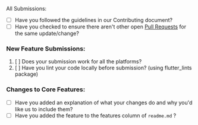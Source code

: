 All Submissions:

* [ ] Have you followed the guidelines in our Contributing document?
* [ ] Have you checked to ensure there aren't other open [Pull Requests](www.github.com/adityar224/Retropod/pulls) for the same update/change?

### New Feature Submissions:

1. [ ] Does your submission work for all the platforms?
2. [ ] Have you lint your code locally before submission? (using flutter_lints package)

### Changes to Core Features:

* [ ] Have you added an explanation of what your changes do and why you'd like us to include them?
* [ ] Have you added the feature to the features column of ```readme.md``` ?
